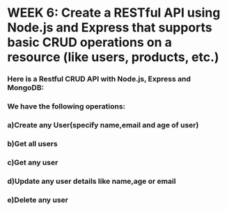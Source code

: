 # WEEK 6: Create a RESTful API using Node.js and Express that supports basic CRUD operations on a resource (like users, products, etc.)

### Here is a Restful CRUD API with Node.js, Express and MongoDB:


### We have the following operations:

### a)Create any User(specify name,email and age of user)

### b)Get all users

### c)Get any user

### d)Update any user details like name,age or email

### e)Delete any user
